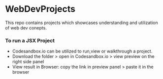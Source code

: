 # WebDevProjects
This repo contains projects which showcases understanding and utilization of web dev conepts.

### To run a JSX Project
- Codesandbox.io can be utilized to run,view or walkthrough a project.
- Download the folder > open in Codesandbox.io > view preview on the right side panel
- View result in Browser: copy the link in preview panel > paste it in the browser 